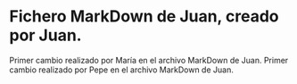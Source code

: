 # Fichero MarkDown de Juan, creado por Juan.
Primer cambio realizado por María en el archivo MarkDown de Juan.
Primer cambio realizado por Pepe en el archivo MarkDown de Juan.
